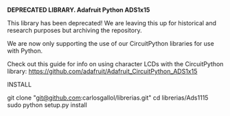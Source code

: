 **DEPRECATED LIBRARY. Adafruit Python ADS1x15**

This library has been deprecated! We are leaving this up for historical and research purposes but archiving the repository.

We are now only supporting the use of our CircuitPython libraries for use with Python.

Check out this guide for info on using character LCDs with the CircuitPython library: https://github.com/adafruit/Adafruit_CircuitPython_ADS1x15



INSTALL

git clone "git@github.com:carlosgallol/librerias.git"
cd librerias/Ads1115
sudo python setup.py install
